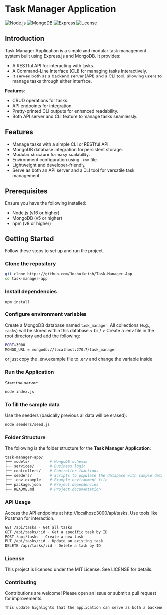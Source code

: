 # Task Manager Application

![Node.js](https://img.shields.io/badge/Node.js-16.x-brightgreen)
![MongoDB](https://img.shields.io/badge/MongoDB-v5.x-brightgreen)
![Express](https://img.shields.io/badge/Express-v4.x-blue)
![License](https://img.shields.io/badge/license-MIT-green)

## Introduction
Task Manager Application is a simple and modular task management system built using Express.js and MongoDB. It provides:

- A RESTful API for interacting with tasks.
- A Command-Line Interface (CLI) for managing tasks interactively.
- It serves both as a backend server (API) and a CLI tool, allowing users to manage tasks through either interface.

**Features**:
- CRUD operations for tasks.
- API endpoints for integration.
- Pretty-printed CLI outputs for enhanced readability.
- Both API server and CLI feature to manage tasks seamlessly.

## Features
- Manage tasks with a simple CLI or RESTful API.
- MongoDB database integration for persistent storage.
- Modular structure for easy scalability.
- Environment configuration using `.env` file.
- Lightweight and developer-friendly.
- Serve as both an API server and a CLI tool for versatile task management.

## Prerequisites
Ensure you have the following installed:
- Node.js (v16 or higher)
- MongoDB (v5 or higher)
- npm (v8 or higher)

## Getting Started
Follow these steps to set up and run the project.

### Clone the repository
```bash
git clone https://github.com/Joshuikrish/Task-Manager-App
cd task-manager-app
```

### Install dependencies
```bash
npm install
```

### Configure environment variables
Create a MongoDB database named `task_manager`. All collections (e.g., `tasks`) will be stored within this database.< br / > 
Create a .env file in the root directory and add the following: 


```bash
PORT=3000
MONGO_URL = mongodb://localhost:27017/task_manager
```
or just copy the .env.example file to .env and change the variable inside

### Run the Application

Start the server:

```bash
node index.js
```

### To fill the sample data

Use the seeders (basically previous all data will be erased):

```bash
node seeders/seed.js
```

### Folder Structure
The following is the folder structure for the **Task Manager Application**:

```bash
task-manager-app/
├── models/         # MongoDB schemas
├── services/       # Business logic
├── controllers/    # Controller functions
├── seeders/        # Scripts to populate the database with sample data
├── .env.example    # Example environment file
├── package.json    # Project dependencies
├── README.md       # Project documentation
```

### API Usage
Access the API endpoints at http://localhost:3000/api/tasks. Use tools like Postman for interaction.

```bash
GET /api/tasks - Get all tasks
GET /api/tasks/:id - Get a specific task by ID
POST /api/tasks - Create a new task
PUT /api/tasks/:id - Update an existing task
DELETE /api/tasks/:id - Delete a task by ID
```

### License
This project is licensed under the MIT License. See LICENSE for details.

### Contributing
Contributions are welcome! Please open an issue or submit a pull request for improvements.
```bash 
This update highlights that the application can serve as both a backend API server and a CLI tool for managing tasks. You can add this feature description to the **Features** and **Usage** sections.
```
